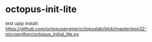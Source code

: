 # octopus-init-lite

test upip install:
https://github.com/octopusengine/octopuslab/blob/master/esp32-micropython/octopus_initial_lite.py
